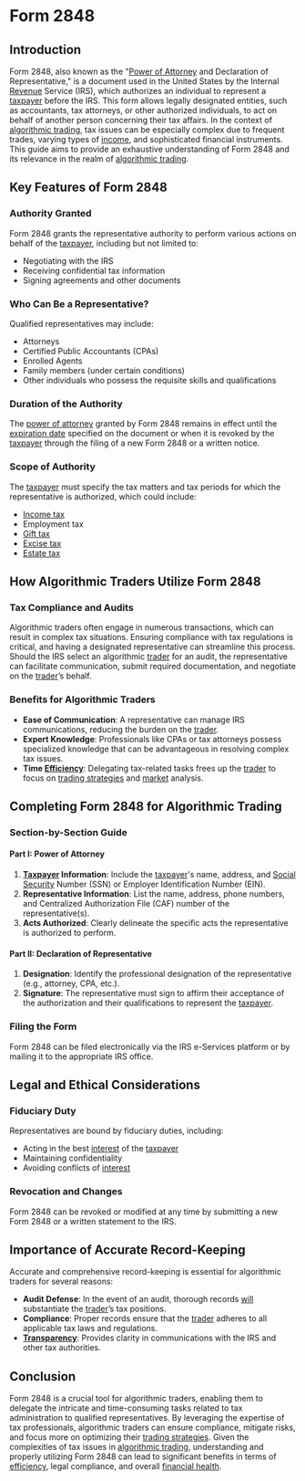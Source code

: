 # Form 2848

## Introduction

Form 2848, also known as the "[Power of Attorney](../p/power_of_attorney.md) and Declaration of Representative," is a document used in the United States by the Internal [Revenue](../r/revenue.md) Service (IRS), which authorizes an individual to represent a [taxpayer](../t/taxpayer.md) before the IRS. This form allows legally designated entities, such as accountants, tax attorneys, or other authorized individuals, to act on behalf of another person concerning their tax affairs. In the context of [algorithmic trading](../a/accountability.md), tax issues can be especially complex due to frequent trades, varying types of [income](../i/income.md), and sophisticated financial instruments. This guide aims to provide an exhaustive understanding of Form 2848 and its relevance in the realm of [algorithmic trading](../a/accountability.md).

## Key Features of Form 2848

### Authority Granted

Form 2848 grants the representative authority to perform various actions on behalf of the [taxpayer](../t/taxpayer.md), including but not limited to:
- Negotiating with the IRS
- Receiving confidential tax information
- Signing agreements and other documents

### Who Can Be a Representative?

Qualified representatives may include:
- Attorneys
- Certified Public Accountants (CPAs)
- Enrolled Agents
- Family members (under certain conditions)
- Other individuals who possess the requisite skills and qualifications

### Duration of the Authority

The [power of attorney](../p/power_of_attorney.md) granted by Form 2848 remains in effect until the [expiration date](../e/expiration_date.md) specified on the document or when it is revoked by the [taxpayer](../t/taxpayer.md) through the filing of a new Form 2848 or a written notice.

### Scope of Authority

The [taxpayer](../t/taxpayer.md) must specify the tax matters and tax periods for which the representative is authorized, which could include:
- [Income tax](../i/income_tax.md)
- Employment tax
- [Gift tax](../g/gift_tax.md)
- [Excise tax](../e/excise_tax.md)
- [Estate tax](../e/estate_tax.md)

## How Algorithmic Traders Utilize Form 2848

### Tax Compliance and Audits

Algorithmic traders often engage in numerous transactions, which can result in complex tax situations. Ensuring compliance with tax regulations is critical, and having a designated representative can streamline this process. Should the IRS select an algorithmic [trader](../t/trader.md) for an audit, the representative can facilitate communication, submit required documentation, and negotiate on the [trader](../t/trader.md)’s behalf.

### Benefits for Algorithmic Traders

- **Ease of Communication**: A representative can manage IRS communications, reducing the burden on the [trader](../t/trader.md).
- **Expert Knowledge**: Professionals like CPAs or tax attorneys possess specialized knowledge that can be advantageous in resolving complex tax issues.
- **Time [Efficiency](../e/efficiency.md)**: Delegating tax-related tasks frees up the [trader](../t/trader.md) to focus on [trading strategies](../t/trading_strategies.md) and [market](../m/market.md) analysis.

## Completing Form 2848 for Algorithmic Trading

### Section-by-Section Guide

#### Part I: Power of Attorney

1. **[Taxpayer](../t/taxpayer.md) Information**: Include the [taxpayer](../t/taxpayer.md)'s name, address, and [Social Security](../s/social_security.md) Number (SSN) or Employer Identification Number (EIN).
2. **Representative Information**: List the name, address, phone numbers, and Centralized Authorization File (CAF) number of the representative(s).
3. **Acts Authorized**: Clearly delineate the specific acts the representative is authorized to perform.

#### Part II: Declaration of Representative

1. **Designation**: Identify the professional designation of the representative (e.g., attorney, CPA, etc.).
2. **Signature**: The representative must sign to affirm their acceptance of the authorization and their qualifications to represent the [taxpayer](../t/taxpayer.md).

### Filing the Form

Form 2848 can be filed electronically via the IRS e-Services platform or by mailing it to the appropriate IRS office. 

## Legal and Ethical Considerations

### Fiduciary Duty

Representatives are bound by fiduciary duties, including:
- Acting in the best [interest](../i/interest.md) of the [taxpayer](../t/taxpayer.md)
- Maintaining confidentiality
- Avoiding conflicts of [interest](../i/interest.md)

### Revocation and Changes

Form 2848 can be revoked or modified at any time by submitting a new Form 2848 or a written statement to the IRS.

## Importance of Accurate Record-Keeping

Accurate and comprehensive record-keeping is essential for algorithmic traders for several reasons:
- **Audit Defense**: In the event of an audit, thorough records [will](../w/will.md) substantiate the [trader](../t/trader.md)’s tax positions.
- **Compliance**: Proper records ensure that the [trader](../t/trader.md) adheres to all applicable tax laws and regulations.
- **[Transparency](../t/transparency.md)**: Provides clarity in communications with the IRS and other tax authorities.

## Conclusion

Form 2848 is a crucial tool for algorithmic traders, enabling them to delegate the intricate and time-consuming tasks related to tax administration to qualified representatives. By leveraging the expertise of tax professionals, algorithmic traders can ensure compliance, mitigate risks, and focus more on optimizing their [trading strategies](../t/trading_strategies.md). Given the complexities of tax issues in [algorithmic trading](../a/accountability.md), understanding and properly utilizing Form 2848 can lead to significant benefits in terms of [efficiency](../e/efficiency.md), legal compliance, and overall [financial health](../f/financial_health.md).
